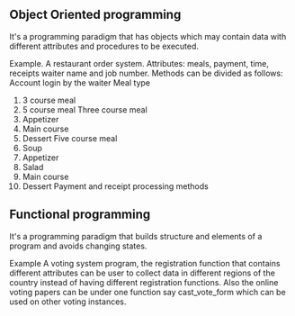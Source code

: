 Object Oriented programming
---------------------------
It's a programming paradigm that has objects which may contain data with
different attributes and procedures to be executed.

Example.
A restaurant order system. Attributes: meals, payment, time, receipts waiter
name and job number.
Methods can be divided as follows:
Account login by the waiter
Meal type
1. 3 course meal
2. 5 course meal
Three course meal
1. Appetizer
2. Main course
3. Dessert
Five course meal
1. Soup
2. Appetizer
3. Salad
4. Main course
5. Dessert
Payment and receipt processing methods


Functional programming
----------------------
It's a programming paradigm that builds structure and elements of a program and
 avoids changing states.

Example
A voting system program, the registration function that contains different
attributes can be user to collect data in different regions of the country
instead of having different registration functions. Also the online voting
papers can be under one function say cast_vote_form which can be used on other
voting instances. 
